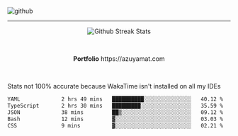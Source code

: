 ![github](https://media.discordapp.net/attachments/881363147364118528/1142610121697021952/background.png?width=1000&height=300)<br>
___
<p align="center">
  <img alt="Github Streak Stats" src="https://streak-stats.demolab.com?user=Azuyamat&theme=transparent&hide_border=true"/>
</p><br>
<p align="center">
      <strong>Portfolio</strong> https://azuyamat.com
</p><br>

Stats not 100% accurate because WakaTime isn't installed on all my IDEs
<!--START_SECTION:waka-->

```txt
YAML             2 hrs 49 mins   ██████████░░░░░░░░░░░░░░░   40.12 %
TypeScript       2 hrs 30 mins   █████████░░░░░░░░░░░░░░░░   35.59 %
JSON             38 mins         ██▒░░░░░░░░░░░░░░░░░░░░░░   09.12 %
Bash             12 mins         ▓░░░░░░░░░░░░░░░░░░░░░░░░   03.03 %
CSS              9 mins          ▓░░░░░░░░░░░░░░░░░░░░░░░░   02.21 %
```

<!--END_SECTION:waka-->
